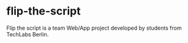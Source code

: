 # flip-the-script
Flip the script is a team Web/App project developed by students from TechLabs Berlin.
